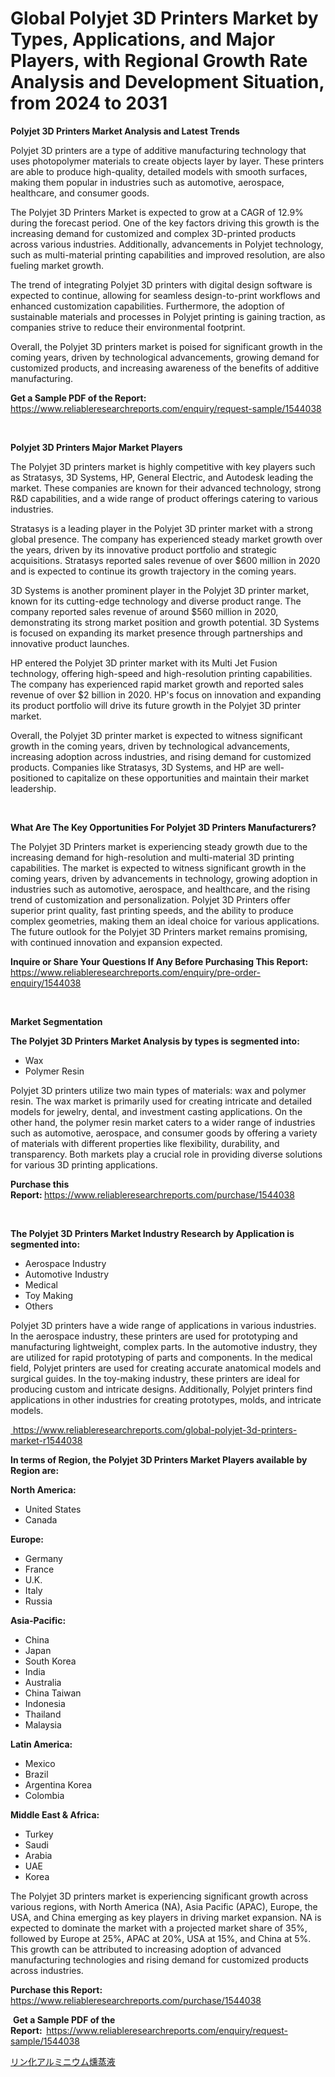 <p><h1>Global Polyjet 3D Printers Market by Types, Applications, and Major Players, with Regional Growth Rate Analysis and Development Situation, from 2024 to 2031</h1></p><p><strong>Polyjet 3D Printers Market Analysis and Latest Trends</strong></p>
<p><p>Polyjet 3D printers are a type of additive manufacturing technology that uses photopolymer materials to create objects layer by layer. These printers are able to produce high-quality, detailed models with smooth surfaces, making them popular in industries such as automotive, aerospace, healthcare, and consumer goods.</p><p>The Polyjet 3D Printers Market is expected to grow at a CAGR of 12.9% during the forecast period. One of the key factors driving this growth is the increasing demand for customized and complex 3D-printed products across various industries. Additionally, advancements in Polyjet technology, such as multi-material printing capabilities and improved resolution, are also fueling market growth.</p><p>The trend of integrating Polyjet 3D printers with digital design software is expected to continue, allowing for seamless design-to-print workflows and enhanced customization capabilities. Furthermore, the adoption of sustainable materials and processes in Polyjet printing is gaining traction, as companies strive to reduce their environmental footprint.</p><p>Overall, the Polyjet 3D printers market is poised for significant growth in the coming years, driven by technological advancements, growing demand for customized products, and increasing awareness of the benefits of additive manufacturing.</p></p>
<p><strong>Get a Sample PDF of the Report:&nbsp;</strong> <a href="https://www.reliableresearchreports.com/enquiry/request-sample/1544038">https://www.reliableresearchreports.com/enquiry/request-sample/1544038</a></p>
<p>&nbsp;</p>
<p><strong>Polyjet 3D Printers Major Market Players</strong></p>
<p><p>The Polyjet 3D printers market is highly competitive with key players such as Stratasys, 3D Systems, HP, General Electric, and Autodesk leading the market. These companies are known for their advanced technology, strong R&D capabilities, and a wide range of product offerings catering to various industries.</p><p>Stratasys is a leading player in the Polyjet 3D printer market with a strong global presence. The company has experienced steady market growth over the years, driven by its innovative product portfolio and strategic acquisitions. Stratasys reported sales revenue of over $600 million in 2020 and is expected to continue its growth trajectory in the coming years.</p><p>3D Systems is another prominent player in the Polyjet 3D printer market, known for its cutting-edge technology and diverse product range. The company reported sales revenue of around $560 million in 2020, demonstrating its strong market position and growth potential. 3D Systems is focused on expanding its market presence through partnerships and innovative product launches.</p><p>HP entered the Polyjet 3D printer market with its Multi Jet Fusion technology, offering high-speed and high-resolution printing capabilities. The company has experienced rapid market growth and reported sales revenue of over $2 billion in 2020. HP's focus on innovation and expanding its product portfolio will drive its future growth in the Polyjet 3D printer market.</p><p>Overall, the Polyjet 3D printer market is expected to witness significant growth in the coming years, driven by technological advancements, increasing adoption across industries, and rising demand for customized products. Companies like Stratasys, 3D Systems, and HP are well-positioned to capitalize on these opportunities and maintain their market leadership.</p></p>
<p>&nbsp;</p>
<p><strong>What Are The Key Opportunities For Polyjet 3D Printers Manufacturers?</strong></p>
<p><p>The Polyjet 3D Printers market is experiencing steady growth due to the increasing demand for high-resolution and multi-material 3D printing capabilities. The market is expected to witness significant growth in the coming years, driven by advancements in technology, growing adoption in industries such as automotive, aerospace, and healthcare, and the rising trend of customization and personalization. Polyjet 3D Printers offer superior print quality, fast printing speeds, and the ability to produce complex geometries, making them an ideal choice for various applications. The future outlook for the Polyjet 3D Printers market remains promising, with continued innovation and expansion expected.</p></p>
<p><strong>Inquire or Share Your Questions If Any Before Purchasing This Report:</strong> <a href="https://www.reliableresearchreports.com/enquiry/pre-order-enquiry/1544038">https://www.reliableresearchreports.com/enquiry/pre-order-enquiry/1544038</a></p>
<p>&nbsp;</p>
<p><strong>Market Segmentation</strong></p>
<p><strong>The Polyjet 3D Printers Market Analysis by types is segmented into:</strong></p>
<p><ul><li>Wax</li><li>Polymer Resin</li></ul></p>
<p><p>Polyjet 3D printers utilize two main types of materials: wax and polymer resin. The wax market is primarily used for creating intricate and detailed models for jewelry, dental, and investment casting applications. On the other hand, the polymer resin market caters to a wider range of industries such as automotive, aerospace, and consumer goods by offering a variety of materials with different properties like flexibility, durability, and transparency. Both markets play a crucial role in providing diverse solutions for various 3D printing applications.</p></p>
<p><strong>Purchase this Report:&nbsp;</strong><a href="https://www.reliableresearchreports.com/purchase/1544038">https://www.reliableresearchreports.com/purchase/1544038</a></p>
<p>&nbsp;</p>
<p><strong>The Polyjet 3D Printers Market Industry Research by Application is segmented into:</strong></p>
<p><ul><li>Aerospace Industry</li><li>Automotive Industry</li><li>Medical</li><li>Toy Making</li><li>Others</li></ul></p>
<p><p>Polyjet 3D printers have a wide range of applications in various industries. In the aerospace industry, these printers are used for prototyping and manufacturing lightweight, complex parts. In the automotive industry, they are utilized for rapid prototyping of parts and components. In the medical field, Polyjet printers are used for creating accurate anatomical models and surgical guides. In the toy-making industry, these printers are ideal for producing custom and intricate designs. Additionally, Polyjet printers find applications in other industries for creating prototypes, molds, and intricate models.</p></p>
<p><a href="https://www.reliableresearchreports.com/global-polyjet-3d-printers-market-r1544038">&nbsp;https://www.reliableresearchreports.com/global-polyjet-3d-printers-market-r1544038</a></p>
<p><strong>In terms of Region, the Polyjet 3D Printers Market Players available by Region are:</strong></p>
<p>
    <p> <strong> North America: </strong>
        <ul>
            <li>United States</li>
            <li>Canada</li>
        </ul>
        </p> 
    <p> <strong> Europe: </strong>
        <ul>
            <li>Germany</li>
            <li>France</li>
            <li>U.K.</li>
            <li>Italy</li>
            <li>Russia</li>
        </ul>
        </p> 
    <p> <strong> Asia-Pacific: </strong>
        <ul>
            <li>China</li>
            <li>Japan</li>
            <li>South Korea</li>
            <li>India</li>
            <li>Australia</li>
            <li>China Taiwan</li>
            <li>Indonesia</li>
            <li>Thailand</li>
            <li>Malaysia</li>
        </ul>
        </p> 
    <p> <strong> Latin America: </strong>
        <ul>
            <li>Mexico</li>
            <li>Brazil</li>
            <li>Argentina Korea</li>
            <li>Colombia</li>
        </ul>
        </p> 
    <p> <strong> Middle East & Africa: </strong>
        <ul>
            <li>Turkey</li>
            <li>Saudi</li>
            <li>Arabia</li>
            <li>UAE</li>
            <li>Korea</li>
        </ul>
    </p>
    </p>
<p><p>The Polyjet 3D printers market is experiencing significant growth across various regions, with North America (NA), Asia Pacific (APAC), Europe, the USA, and China emerging as key players in driving market expansion. NA is expected to dominate the market with a projected market share of 35%, followed by Europe at 25%, APAC at 20%, USA at 15%, and China at 5%. This growth can be attributed to increasing adoption of advanced manufacturing technologies and rising demand for customized products across industries.</p></p>
<p><strong>Purchase this Report: </strong><a href="https://www.reliableresearchreports.com/purchase/1544038">https://www.reliableresearchreports.com/purchase/1544038</a></p>
<p>&nbsp;<strong>Get a Sample PDF of the Report:&nbsp;&nbsp;</strong><a href="https://www.reliableresearchreports.com/enquiry/request-sample/1544038">https://www.reliableresearchreports.com/enquiry/request-sample/1544038</a></p>
<p><strong></strong></p>
<p><p><a href="https://medium.com/@eugenethompson65/%E3%82%A2%E3%83%AB%E3%83%9F%E3%83%8B%E3%82%A6%E3%83%A0%E3%83%AA%E3%83%B3%E5%8C%96%E5%90%88%E7%89%A9%E8%96%AC%E5%89%A4%E6%95%A3%E5%B8%83%E5%B8%82%E5%A0%B4%E8%AA%BF%E6%9F%BB%E3%83%AC%E3%83%9D%E3%83%BC%E3%83%88-%E3%81%9D%E3%81%AE%E6%AD%B4%E5%8F%B2%E3%81%A8%E4%BA%88%E6%B8%AC2024%E5%B9%B4%E3%81%8B%E3%82%892031%E5%B9%B4-421c76c2b434">リン化アルミニウム燻蒸液</a></p></p>